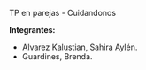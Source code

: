 TP en parejas - Cuidandonos

**Integrantes:**
- Alvarez Kalustian, Sahira Aylén.
- Guardines, Brenda.
